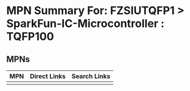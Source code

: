 



# MPN Summary For: FZSIUTQFP1 > SparkFun-IC-Microcontroller : TQFP100

## MPNs
  

|MPN|Direct Links|Search Links|
| :--- | :--- | :--- |
||||

